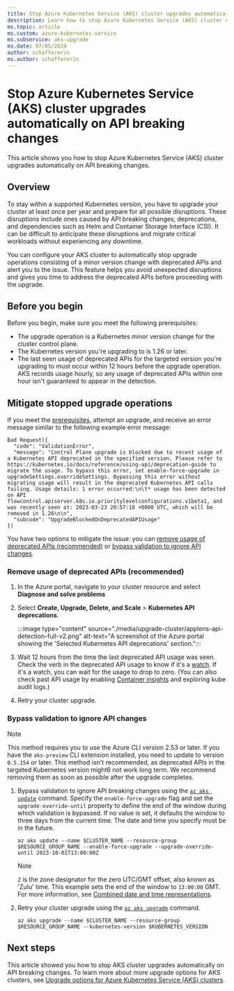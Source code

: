 ```yaml
---
title: Stop Azure Kubernetes Service (AKS) cluster upgrades automatically on API breaking changes
description: Learn how to stop Azure Kubernetes Service (AKS) cluster upgrades automatically on API breaking changes.
ms.topic: article
ms.custom: azure-kubernetes-service
ms.subservice: aks-upgrade
ms.date: 07/05/2024
author: schaffererin
ms.author: schaffererin
---
```


# Stop Azure Kubernetes Service (AKS) cluster upgrades automatically on API breaking changes

This article shows you how to stop Azure Kubernetes Service (AKS) cluster upgrades automatically on API breaking changes.

## Overview

To stay within a supported Kubernetes version, you have to upgrade your cluster at least once per year and prepare for all possible disruptions. These disruptions include ones caused by API breaking changes, deprecations, and dependencies such as Helm and Container Storage Interface (CSI). It can be difficult to anticipate these disruptions and migrate critical workloads without experiencing any downtime.

You can configure your AKS cluster to automatically stop upgrade operations consisting of a minor version change with deprecated APIs and alert you to the issue. This feature helps you avoid unexpected disruptions and gives you time to address the deprecated APIs before proceeding with the upgrade.

## Before you begin

Before you begin, make sure you meet the following prerequisites:

* The upgrade operation is a Kubernetes minor version change for the cluster control plane.
* The Kubernetes version you're upgrading to is 1.26 or later.
* The last seen usage of deprecated APIs for the targeted version you're upgrading to must occur within 12 hours before the upgrade operation. AKS records usage hourly, so any usage of deprecated APIs within one hour isn't guaranteed to appear in the detection.

## Mitigate stopped upgrade operations

If you meet the [prerequisites](#before-you-begin), attempt an upgrade, and receive an error message similar to the following example error message:

```output
Bad Request({
  "code": "ValidationError",
  "message": "Control Plane upgrade is blocked due to recent usage of a Kubernetes API deprecated in the specified version. Please refer to https://kubernetes.io/docs/reference/using-api/deprecation-guide to migrate the usage. To bypass this error, set enable-force-upgrade in upgradeSettings.overrideSettings. Bypassing this error without migrating usage will result in the deprecated Kubernetes API calls failing. Usage details: 1 error occurred:\n\t* usage has been detected on API flowcontrol.apiserver.k8s.io.prioritylevelconfigurations.v1beta1, and was recently seen at: 2023-03-23 20:57:18 +0000 UTC, which will be removed in 1.26\n\n",
  "subcode": "UpgradeBlockedOnDeprecatedAPIUsage"
})
```

You have two options to mitigate the issue: you can [remove usage of deprecated APIs (recommended)](#remove-usage-of-deprecated-apis-recommended) or [bypass validation to ignore API changes](#bypass-validation-to-ignore-api-changes).

### Remove usage of deprecated APIs (recommended)

1. In the Azure portal, navigate to your cluster resource and select **Diagnose and solve problems**
2. Select **Create, Upgrade, Delete, and Scale** > **Kubernetes API deprecations**.

    :::image type="content" source="./media/upgrade-cluster/applens-api-detection-full-v2.png" alt-text="A screenshot of the Azure portal showing the 'Selected Kubernetes API deprecations' section.":::

3. Wait 12 hours from the time the last deprecated API usage was seen. Check the verb in the deprecated API usage to know if it's a [watch][k8s-api]. If it's a watch, you can wait for the usage to drop to zero. (You can also check past API usage by enabling [Container insights][container-insights] and exploring kube audit logs.)
4. Retry your cluster upgrade.

### Bypass validation to ignore API changes

> [!NOTE]
> This method requires you to use the Azure CLI version 2.53 or later. If you have the `aks-preview` CLI extension installed, you need to update to version `0.5.154` or later. This method isn't recommended, as deprecated APIs in the targeted Kubernetes version might6 not work long term. We recommend removing them as soon as possible after the upgrade completes.

1. Bypass validation to ignore API breaking changes using the [`az aks update`][az-aks-update] command. Specify the `enable-force-upgrade` flag and set the `upgrade-override-until` property to define the end of the window during which validation is bypassed. If no value is set, it defaults the window to three days from the current time. The date and time you specify must be in the future.

    ```azurecli-interactive
    az aks update --name $CLUSTER_NAME --resource-group $RESOURCE_GROUP_NAME --enable-force-upgrade --upgrade-override-until 2023-10-01T13:00:00Z
    ```

    > [!NOTE]
    > `Z` is the zone designator for the zero UTC/GMT offset, also known as 'Zulu' time. This example sets the end of the window to `13:00:00` GMT. For more information, see [Combined date and time representations](https://wikipedia.org/wiki/ISO_8601#Combined_date_and_time_representations).

2. Retry your cluster upgrade using the [`az aks upgrade`][az-aks-upgrade] command.

    ```azurecli-interactive
    az aks upgrade --name $CLUSTER_NAME --resource-group $RESOURCE_GROUP_NAME --kubernetes-version $KUBERNETES_VERSION
    ```

## Next steps

This article showed you how to stop AKS cluster upgrades automatically on API breaking changes. To learn more about more upgrade options for AKS clusters, see [Upgrade options for Azure Kubernetes Service (AKS) clusters](./upgrade-cluster.md).

<!-- LINKS - external -->
[k8s-api]: https://kubernetes.io/docs/reference/using-api/api-concepts/

<!-- LINKS - internal -->
[az-aks-update]: /cli/azure/aks#az_aks_update
[az-aks-upgrade]: /cli/azure/aks#az_aks_upgrade
[container-insights]:/azure/azure-monitor/containers/container-insights-log-query#resource-logs
